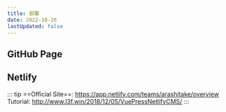 ```yaml
---
title: 部署
date: 2022-10-26
lastUpdated: false
---
```


## GitHub Page

## Netlify

::: tip
==Official Site==: https://app.netlify.com/teams/arashitake/overview
Tutorial: http://www.l3f.win/2018/12/05/VuePressNetlifyCMS/
:::
